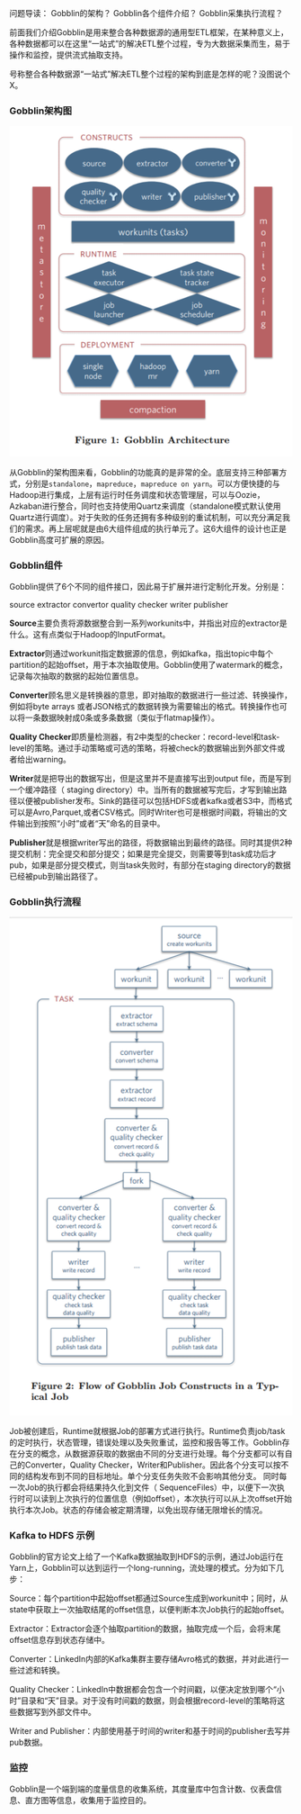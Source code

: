 问题导读：
Gobblin的架构？
Gobblin各个组件介绍？
Gobblin采集执行流程？

前面我们介绍Gobblin是用来整合各种数据源的通用型ETL框架，在某种意义上，各种数据都可以在这里“一站式”的解决ETL整个过程，专为大数据采集而生，易于操作和监控，提供流式抽取支持。

号称整合各种数据源“一站式”解决ETL整个过程的架构到底是怎样的呢？没图说个X。

### Gobblin架构图

![gobblin](./imgs/gobblin1.png)

从Gobblin的架构图来看，Gobblin的功能真的是非常的全。底层支持三种部署方式，分别是`standalone`，`mapreduce`，`mapreduce on yarn`。可以方便快捷的与Hadoop进行集成，上层有运行时任务调度和状态管理层，可以与Oozie，Azkaban进行整合，同时也支持使用Quartz来调度（standalone模式默认使用Quartz进行调度）。对于失败的任务还拥有多种级别的重试机制，可以充分满足我们的需求。再上层呢就是由6大组件组成的执行单元了。这6大组件的设计也正是Gobblin高度可扩展的原因。

### Gobblin组件

Gobblin提供了6个不同的组件接口，因此易于扩展并进行定制化开发。分别是：

source
extractor
convertor
quality checker
writer
publisher

**Source**主要负责将源数据整合到一系列workunits中，并指出对应的extractor是什么。这有点类似于Hadoop的InputFormat。

**Extractor**则通过workunit指定数据源的信息，例如kafka，指出topic中每个partition的起始offset，用于本次抽取使用。Gobblin使用了watermark的概念，记录每次抽取的数据的起始位置信息。

**Converter**顾名思义是转换器的意思，即对抽取的数据进行一些过滤、转换操作，例如将byte arrays 或者JSON格式的数据转换为需要输出的格式。转换操作也可以将一条数据映射成0条或多条数据（类似于flatmap操作）。

**Quality Checker**即质量检测器，有2中类型的checker：record-level和task-level的策略。通过手动策略或可选的策略，将被check的数据输出到外部文件或者给出warning。

**Writer**就是把导出的数据写出，但是这里并不是直接写出到output file，而是写到一个缓冲路径（ staging directory）中。当所有的数据被写完后，才写到输出路径以便被publisher发布。Sink的路径可以包括HDFS或者kafka或者S3中，而格式可以是Avro,Parquet,或者CSV格式。同时Writer也可是根据时间戳，将输出的文件输出到按照“小时”或者“天”命名的目录中。

**Publisher**就是根据writer写出的路径，将数据输出到最终的路径。同时其提供2种提交机制：完全提交和部分提交；如果是完全提交，则需要等到task成功后才pub，如果是部分提交模式，则当task失败时，有部分在staging directory的数据已经被pub到输出路径了。

### Gobblin执行流程

![gobblin task](./imgs/gobblin2.png)

Job被创建后，Runtime就根据Job的部署方式进行执行。Runtime负责job/task的定时执行，状态管理，错误处理以及失败重试，监控和报告等工作。Gobblin存在分支的概念，从数据源获取的数据由不同的分支进行处理。每个分支都可以有自己的Converter，Quality Checker，Writer和Publisher。因此各个分支可以按不同的结构发布到不同的目标地址。单个分支任务失败不会影响其他分支。
同时每一次Job的执行都会将结果持久化到文件（ SequenceFiles）中，以便下一次执行时可以读到上次执行的位置信息（例如offset），本次执行可以从上次offset开始执行本次Job。状态的存储会被定期清理，以免出现存储无限增长的情况。

### Kafka to HDFS 示例

Gobblin的官方论文上给了一个Kafka数据抽取到HDFS的示例，通过Job运行在Yarn上，Gobblin可以达到运行一个long-running，流处理的模式。分为如下几步：

Source：每个partition中起始offset都通过Source生成到workunit中；同时，从state中获取上一次抽取结尾的offset信息，以便判断本次Job执行的起始offset。

Extractor：Extractor会逐个抽取partition的数据，抽取完成一个后，会将末尾offset信息存到状态存储中。

Converter：LinkedIn内部的Kafka集群主要存储Avro格式的数据，并对此进行一些过滤和转换。

Quality Checker：LinkedIn中数据都会包含一个时间戳，以便决定放到哪个“小时”目录和“天”目录。对于没有时间戳的数据，则会根据record-level的策略将这些数据写到外部文件中。

Writer and Publisher：内部使用基于时间的writer和基于时间的publisher去写并pub数据。

### 监控

Gobblin是一个端到端的度量信息的收集系统，其度量库中包含计数、仪表盘信息、直方图等信息，收集用于监控目的。